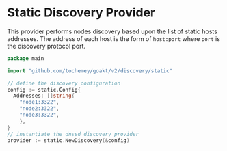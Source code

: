 # Static Discovery Provider

This provider performs nodes discovery based upon the list of static hosts addresses.
The address of each host is the form of `host:port` where `port` is the discovery protocol port.

```go
package main

import "github.com/tochemey/goakt/v2/discovery/static"

// define the discovery configuration
config := static.Config{
  Addresses: []string{
    "node1:3322",
    "node2:3322",
    "node3:3322",
    },
}
// instantiate the dnssd discovery provider
provider := static.NewDiscovery(&config)
```
